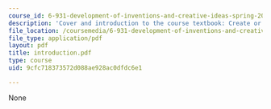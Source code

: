 ```yaml
---
course_id: 6-931-development-of-inventions-and-creative-ideas-spring-2008
description: 'Cover and introduction to the course textbook: Create or Perish.'
file_location: /coursemedia/6-931-development-of-inventions-and-creative-ideas-spring-2008/9cfc718373572d088ae928ac0dfdc6e1_introduction.pdf
file_type: application/pdf
layout: pdf
title: introduction.pdf
type: course
uid: 9cfc718373572d088ae928ac0dfdc6e1

---
```

None
